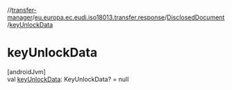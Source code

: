 //[transfer-manager](../../../index.md)/[eu.europa.ec.eudi.iso18013.transfer.response](../index.md)/[DisclosedDocument](index.md)/[keyUnlockData](key-unlock-data.md)

# keyUnlockData

[androidJvm]\
val [keyUnlockData](key-unlock-data.md): KeyUnlockData? = null
